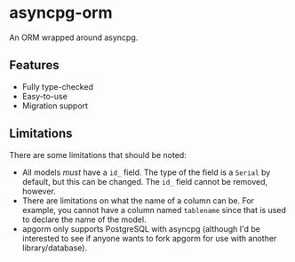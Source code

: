 # asyncpg-orm
 An ORM wrapped around asyncpg.

## Features
 - Fully type-checked
 - Easy-to-use
 - Migration support

## Limitations
There are some limitations that should be noted:
 - All models *must* have a `id_` field. The type of the field is a `Serial` by default, but this can be changed. The `id_` field cannot be removed, however.
 - There are limitations on what the name of a column can be. For example, you cannot have a column named `tablename` since that is used to declare the name of the model.
 - apgorm only supports PostgreSQL with asyncpg (although I'd be interested to see if anyone wants to fork apgorm for use with another library/database).
